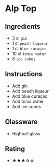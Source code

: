 # Alp Top

## Ingredients
- 3 cl `gin`
- 1 cl `peach liqueur`
- 1 cl `blue curaçao`
- 10 cl `tonic water`
- 8 `ice cubes`

## Instructions
- Add gin
- Add peach liqueur
- Add blue curaçao
- Add tonic water
- Add ice cubes

## Glassware
- Highball glass

## Rating
- ★★★☆☆